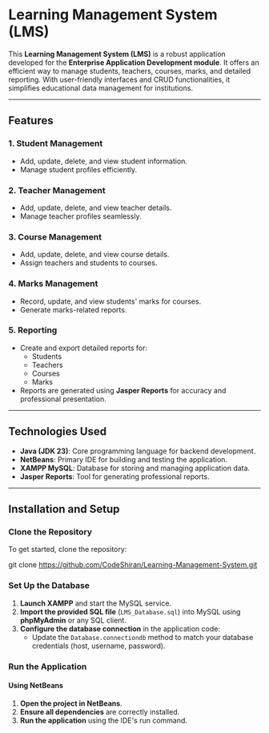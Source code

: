 # Learning Management System (LMS)

This **Learning Management System (LMS)** is a robust application developed for the **Enterprise Application Development module**. It offers an efficient way to manage students, teachers, courses, marks, and detailed reporting. With user-friendly interfaces and CRUD functionalities, it simplifies educational data management for institutions.

---

## Features

### 1. **Student Management**
   - Add, update, delete, and view student information.
   - Manage student profiles efficiently.

### 2. **Teacher Management**
   - Add, update, delete, and view teacher details.
   - Manage teacher profiles seamlessly.

### 3. **Course Management**
   - Add, update, delete, and view course details.
   - Assign teachers and students to courses.

### 4. **Marks Management**
   - Record, update, and view students' marks for courses.
   - Generate marks-related reports.

### 5. **Reporting**
   - Create and export detailed reports for:
     - Students
     - Teachers
     - Courses
     - Marks
   - Reports are generated using **Jasper Reports** for accuracy and professional presentation.

---

## Technologies Used

- **Java (JDK 23)**: Core programming language for backend development.
- **NetBeans**: Primary IDE for building and testing the application.
- **XAMPP MySQL**: Database for storing and managing application data.
- **Jasper Reports**: Tool for generating professional reports.

---

## Installation and Setup

### Clone the Repository
To get started, clone the repository:

git clone https://github.com/CodeShiran/Learning-Management-System.git


### Set Up the Database

1. **Launch XAMPP** and start the MySQL service.
2. **Import the provided SQL file** (`LMS_Database.sql`) into MySQL using **phpMyAdmin** or any SQL client.
3. **Configure the database connection** in the application code:
   - Update the `Database.connectiondb` method to match your database credentials (host, username, password).

### Run the Application

#### Using NetBeans
1. **Open the project in NetBeans**.
2. **Ensure all dependencies** are correctly installed.
3. **Run the application** using the IDE's run command.



